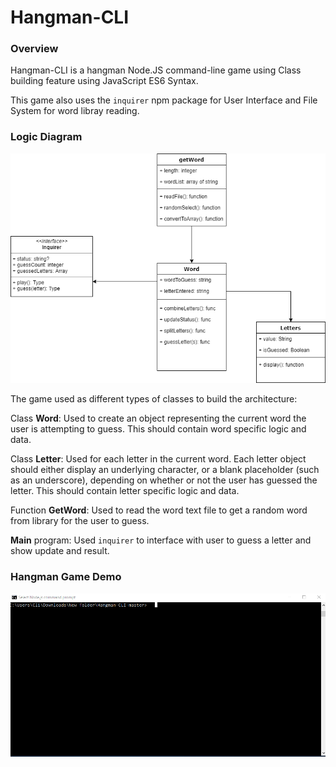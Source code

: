 # Hangman-CLI

### Overview
Hangman-CLI is a hangman Node.JS command-line game using Class building feature using JavaScript ES6 Syntax.

This game also uses the `inquirer` npm package for User Interface and File System for word libray reading.

### Logic Diagram
![Structure Diagram](/Hangman%20diagram.png)

 The game used as different types of classes to build the architecture:

  Class **Word**: Used to create an object representing the current word the user is attempting to guess. This should contain word specific logic and data.

  Class **Letter**: Used for each letter in the current word. Each letter object should either display an underlying character, or a blank placeholder (such as an underscore), depending on whether or not the user has guessed the letter. This should contain letter specific logic and data.
  
  Function **GetWord**: Used to read the word text file to get a random word from library for the user to guess.
  
  **Main** program: Used `inquirer` to interface with user to guess a letter and show update and result.
  
  ### Hangman Game Demo
  ![Game Demo](/hangman-demo.gif)


